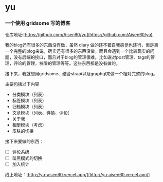 # yu

### 一个使用 gridsome 写的博客
仓库地址:[https://github.com/Aisen60/yu](https://github.com/Aisen60/yu)


我的blog还有很多的东西没有做，虽然 diary 做的还不错自我感觉也还行，但是离一个完整的blog来说，确实还有很多的东西没做。而且会遇到一个比较现实的问题，没有后端的接口，而且对于blog的管理很难，比如说对post管理、tags的管理，评论的管理，权限的管理等等。这些东西都是没有做的。

接下来，我就想用gridsome、结合strapi以及graphql来做一个相对完整的blog。

主要包括以下内容
- 分类模块（列表）
- 标签模块（列表）
- 归档模块（列表）
- 文章模块（列表、详情、评论）
- 关于我
- 相册模块（考虑）
- 皮肤的切换

接下来要做的东西：
- [ ] 评论系统
- [ ] 暗黑模式的切换
- [ ] 加入统计

线上地址：[http://yu-aisen60.vercel.app/](http://yu-aisen60.vercel.app/)